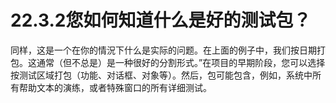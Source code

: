 # 22.3.2您如何知道什么是好的测试包？


同样，这是一个在你的情況下什么是实际的问题。在上面的例子中，我们按日期打包。这通常（但不总是）是一种很好的分割形式。”在项目的早期阶段，您可以选择按测试区域打包（功能、对话框、对象等）。然后，包可能包含，例如，系统中所有帮助文本的演练，或者特殊窗口的所有详细测试。
